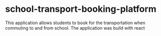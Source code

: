 # school-transport-booking-platform
This application allows students to book for the transportation when commuting to and from school.
The application was build with react 